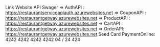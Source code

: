 Link Website API Swager =>
AuthAPI : https://restaurantserviceapiauth.azurewebsites.net
=> CouponAPI : https://restaurantgetway.azurewebsites.net
=> ProductAPI : https://restaurantgetway.azurewebsites.net
=> CartAPI : https://restaurantgetway.azurewebsites.net
=> OrderAPI: https://restaurantgetway.azurewebsites.net
Seed Card PaymentOnline:
4242 4242 4242 4242
04 / 24
424
